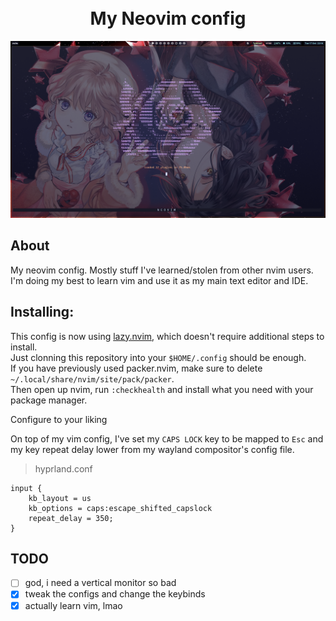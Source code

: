 <h1 align="center">
    <br>
    My Neovim config
    <br>
</h1>

![screenshot](screenshots/1.png)

## About
My neovim config. Mostly stuff I've learned/stolen from other nvim users.
I'm doing my best to learn vim and use it as my main text editor and IDE.

## Installing:
This config is now using [lazy.nvim](https://github.com/folke/lazy.nvim), which doesn't require additional steps to install.\
Just clonning this repository into your `$HOME/.config` should be enough.\
If you have previously used packer.nvim, make sure to delete `~/.local/share/nvim/site/pack/packer`.\
Then open up nvim, run `:checkhealth` and install what you need with your package manager.

Configure to your liking

On top of my vim config, I've set my `CAPS LOCK` key to be mapped to `Esc` and my key repeat delay lower from my wayland compositor's config file.
>hyprland.conf
```
input {
    kb_layout = us
    kb_options = caps:escape_shifted_capslock
    repeat_delay = 350;
}
```

## TODO
- [ ] god, i need a vertical monitor so bad
- [x] tweak the  configs and change the keybinds
- [x] actually learn vim, lmao
